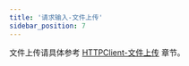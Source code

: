 ```yaml
---
title: '请求输入-文件上传'
sidebar_position: 7
---
```


文件上传请具体参考 [HTTPClient-文件上传](output/goframe-v2.6-md/WEB服务开发/HTTPClient/HTTPClient-文件上传) 章节。